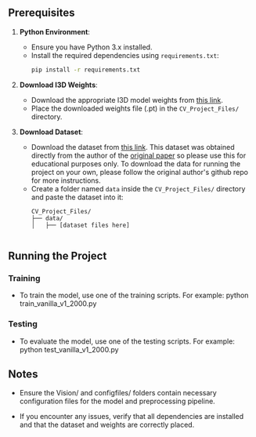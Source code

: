 ## Prerequisites
1. **Python Environment**:
   - Ensure you have Python 3.x installed.
   - Install the required dependencies using `requirements.txt`:
     ```bash
     pip install -r requirements.txt
     ```

2. **Download I3D Weights**:
   - Download the appropriate I3D model weights from [this link](https://drive.google.com/file/d/1jALimVOB69ifYkeT0Pe297S1z4U3jC48/view?usp=sharing).
   - Place the downloaded weights file (.pt) in the `CV_Project_Files/` directory.

3. **Download Dataset**:
   - Download the dataset from [this link](https://drive.google.com/file/d/1UKESPYEvFsrrQByrl9mWny_JJdoMXKfk/view?usp=drive_link). This dataset was obtained directly from the author of the [original paper](https://github.com/dxli94/WLASL) so please use this for educational purposes only. To download the data for running the project on your own, please follow the original author's github repo for more instructions.
   - Create a folder named `data` inside the `CV_Project_Files/` directory and paste the dataset into it:
     ```
     CV_Project_Files/
     ├── data/
     │   ├── [dataset files here]


## Running the Project
### Training
- To train the model, use one of the training scripts. For example:
  python train_vanilla_v1_2000.py

### Testing
- To evaluate the model, use one of the testing scripts. For example:
  python test_vanilla_v1_2000.py


## Notes
- Ensure the Vision/ and configfiles/ folders contain necessary configuration files for the model and preprocessing pipeline.

- If you encounter any issues, verify that all dependencies are installed and that the dataset and weights are correctly placed.